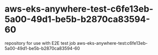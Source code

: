 # aws-eks-anywhere-test-c6fe13eb-5a00-49d1-be5b-b2870ca83594-60
repository for use with E2E test job aws-eks-anywhere-test:c6fe13eb-5a00-49d1-be5b-b2870ca83594-60
